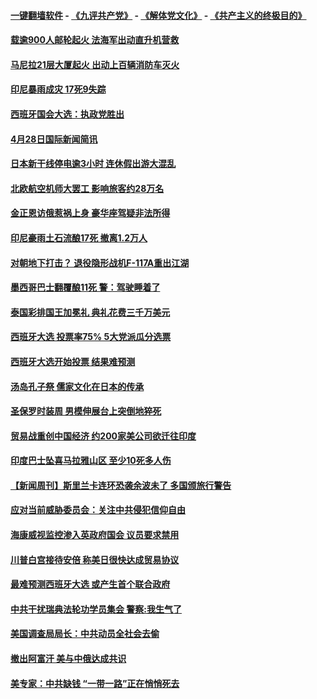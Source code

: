 #### [一键翻墙软件](https://github.com/gfw-breaker/nogfw/blob/master/README.md?t=04291238) -  [《九评共产党》](https://github.com/gfw-breaker/9ping.md?t=04291238) - [《解体党文化》](https://github.com/gfw-breaker/jtdwh.md?t=04291238) - [《共产主义的终极目的》](https://github.com/gfw-breaker/gczydzjmd.md?t=04291238)

#### [载逾900人邮轮起火 法海军出动直升机营救](../pages/prog202/a102567023.md?t=04291238) 

#### [马尼拉21层大厦起火 出动上百辆消防车灭火](../pages/prog202/a102566991.md?t=04291238) 

#### [印尼暴雨成灾 17死9失踪](../pages/prog202/a102566973.md?t=04291238) 

#### [西班牙国会大选：执政党胜出](../pages/prog202/a102566976.md?t=04291238) 

#### [4月28日国际新闻简讯](../pages/prog202/a102566909.md?t=04291238) 

#### [日本新干线停电逾3小时 连休假出游大混乱](../pages/prog202/a102566844.md?t=04291238) 

#### [北欧航空机师大罢工 影响旅客约28万名](../pages/prog202/a102566813.md?t=04291238) 

#### [金正恩访俄惹祸上身  豪华座驾疑非法所得](../pages/prog202/a102566800.md?t=04291238) 

#### [印尼豪雨土石流酿17死 撤离1.2万人](../pages/prog202/a102566745.md?t=04291238) 

#### [对朝地下打击？ 退役隐形战机F-117A重出江湖](../pages/prog202/a102566742.md?t=04291238) 

#### [墨西哥巴士翻覆酿11死 警：驾驶睡着了](../pages/prog202/a102566738.md?t=04291238) 

#### [泰国彩排国王加冕礼 典礼花费三千万美元](../pages/prog202/a102566620.md?t=04291238) 

#### [西班牙大选 投票率75% 5大党派瓜分选票](../pages/prog202/a102566601.md?t=04291238) 


#### [西班牙大选开始投票 结果难预测](../pages/prog202/a102566458.md?t=04291238) 

#### [汤岛孔子祭 儒家文化在日本的传承](../pages/prog202/a102566390.md?t=04291238) 

#### [圣保罗时装周 男模伸展台上突倒地猝死](../pages/prog202/a102566362.md?t=04291238) 

#### [贸易战重创中国经济 约200家美公司欲迁往印度](../pages/prog202/a102566324.md?t=04291238) 

#### [印度巴士坠喜马拉雅山区 至少10死多人伤](../pages/prog202/a102566321.md?t=04291238) 


#### [【新闻周刊】斯里兰卡连环恐袭余波未了 多国颁旅行警告](../pages/prog202/a102566236.md?t=04291238) 

#### [应对当前威胁委员会：关注中共侵犯信仰自由](../pages/prog202/a102566168.md?t=04291238) 

#### [海康威视监控渗入英政府国会 议员要求禁用](../pages/prog202/a102566104.md?t=04291238) 


#### [川普白宫接待安倍 称美日很快达成贸易协议](../pages/prog202/a102566057.md?t=04291238) 

#### [最难预测西班牙大选 或产生首个联合政府](../pages/prog202/a102566003.md?t=04291238) 

#### [中共干扰瑞典法轮功学员集会 警察:我生气了](../pages/prog202/a102565988.md?t=04291238) 

#### [美国调查局局长：中共动员全社会去偷](../pages/prog202/a102565923.md?t=04291238) 

#### [撤出阿富汗 美与中俄达成共识](../pages/prog202/a102565821.md?t=04291238) 

#### [美专家：中共缺钱 “一带一路”正在悄悄死去](../pages/prog202/a102565744.md?t=04291238) 

